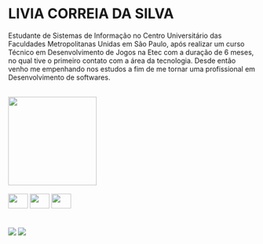 # LIVIA CORREIA DA SILVA

Estudante de Sistemas de Informação no Centro Universitário das Faculdades Metropolitanas Unidas em São Paulo, após realizar um curso Técnico em Desenvolvimento de Jogos na Etec com a duração de 6 meses, no qual tive o primeiro contato com a área da tecnologia. Desde então venho me empenhando nos estudos a fim de me tornar uma profissional em Desenvolvimento de softwares.

<br>
<img height="180em" src="https://github-readme-stats.vercel.app/api/top-langs/?username=Liviacorreiasilva&layout=compact&langs_count=7&theme=dracula&cache_seconds=1800"/>
</div>    
<!--foto ícones das linguagens-->
<div style="display: inline_block"><br>    
    <!--ícone vscode-->
    <img align="center" alt=" " height="30" width="40" 
     src="https://seeklogo.com/images/V/visual-studio-code-logo-284BC24C39-seeklogo.com.png">
    <!--ícone github-->
    <img align="center" alt=" " height="30" width="40" 
     src="https://seeklogo.com/images/G/github-logo-9BBCA663A4-seeklogo.com.png">
    <!--ícone construct-->
    <img align="center" alt=" " height="30" width="40" 
     src="https://seeklogo.com/images/C/construct-logo-DF244B4ECA-seeklogo.com.png">
</div>
  
#  
<!---->
<div>
    <!--Linkedin-->
    <a href="https://www.linkedin.com/in/livia-correia-da-silva-6485b1231/" target="_blank"><img src="https://img.shields.io/badge/-LinkedIn-%230077B5?style=for-the-badge&logo=linkedin&logoColor=white" target="_blank"></a> 
    <!--gmail-->
    <a href="https://mail.google.com/liviasilvasilva492@gmail.com"><img src="https://img.shields.io/badge/-Gmail-%23333?style=for-the-badge&logo=gmail&logoColor=white" target="_blank"></a>
</div>
<!--[Snake animation](https://github.com/liviauninove/liviacorreia/blob/output/github-contribution-grid-snake.svg)-->
